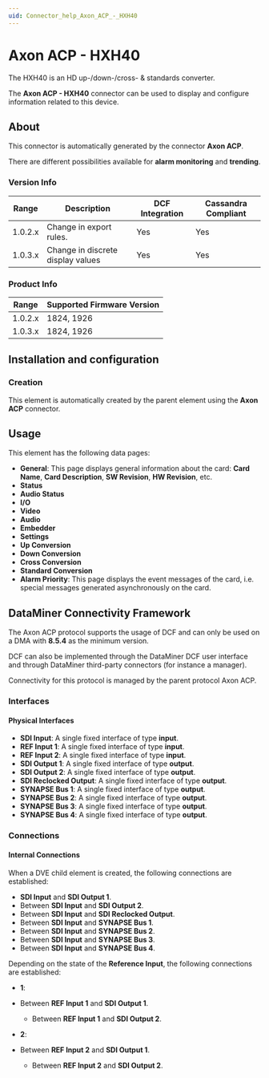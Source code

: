 ```yaml
---
uid: Connector_help_Axon_ACP_-_HXH40
---
```


# Axon ACP - HXH40

The HXH40 is an HD up-/down-/cross- & standards converter.

The **Axon ACP - HXH40** connector can be used to display and configure information related to this device.

## About

This connector is automatically generated by the connector **Axon ACP**.

There are different possibilities available for **alarm monitoring** and **trending**.

### Version Info

| **Range** | **Description**                   | **DCF Integration** | **Cassandra Compliant** |
|------------------|-----------------------------------|---------------------|-------------------------|
| 1.0.2.x          | Change in export rules.           | Yes                 | Yes                     |
| 1.0.3.x          | Change in discrete display values | Yes                 | Yes                     |

### Product Info

| Range | Supported Firmware Version |
|------------------|-----------------------------|
| 1.0.2.x          | 1824, 1926                  |
| 1.0.3.x          | 1824, 1926                  |

## Installation and configuration

### Creation

This element is automatically created by the parent element using the **Axon ACP** connector.

## Usage

This element has the following data pages:

- **General**: This page displays general information about the card: **Card Name**, **Card Description**, **SW Revision**, **HW Revision**, etc.
- **Status**
- **Audio Status**
- **I/O**
- **Video**
- **Audio**
- **Embedder**
- **Settings**
- **Up Conversion**
- **Down Conversion**
- **Cross Conversion**
- **Standard Conversion**
- **Alarm Priority**: This page displays the event messages of the card, i.e. special messages generated asynchronously on the card.

## DataMiner Connectivity Framework

The Axon ACP protocol supports the usage of DCF and can only be used on a DMA with **8.5.4** as the minimum version.

DCF can also be implemented through the DataMiner DCF user interface and through DataMiner third-party connectors (for instance a manager).

Connectivity for this protocol is managed by the parent protocol Axon ACP.

### Interfaces

#### Physical Interfaces

- **SDI Input**: A single fixed interface of type **input**.
- **REF Input 1**: A single fixed interface of type **input**.
- **REF Input 2**: A single fixed interface of type **input**.
- **SDI Output 1**: A single fixed interface of type **output**.
- **SDI Output 2**: A single fixed interface of type **output**.
- **SDI Reclocked Output**: A single fixed interface of type **output**.
- **SYNAPSE Bus 1**: A single fixed interface of type **output**.
- **SYNAPSE Bus 2**: A single fixed interface of type **output**.
- **SYNAPSE Bus 3**: A single fixed interface of type **output**.
- **SYNAPSE Bus 4**: A single fixed interface of type **output**.

### Connections

#### Internal Connections

When a DVE child element is created, the following connections are established:

- **SDI Input** and **SDI Output 1**.
- Between **SDI Input** and **SDI Output 2**.
- Between **SDI Input** and **SDI Reclocked Output**.
- Between **SDI Input** and **SYNAPSE Bus 1**.
- Between **SDI Input** and **SYNAPSE Bus 2**.
- Between **SDI Input** and **SYNAPSE Bus 3**.
- Between **SDI Input** and **SYNAPSE Bus 4**.

Depending on the state of the **Reference Input**, the following connections are established:

- **1**:

- Between **REF Input 1** and **SDI Output 1**.
  - Between **REF Input 1** and **SDI Output 2**.

- **2**:

- Between **REF Input 2** and **SDI Output 1**.
  - Between **REF Input 2** and **SDI Output 2**.
